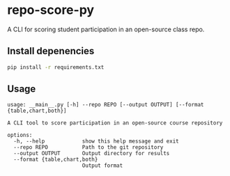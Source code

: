 # repo-score-py
A CLI for scoring student participation in an open-source class repo.

## Install depenencies

```bash
pip install -r requirements.txt
```

## Usage
```
usage: __main__.py [-h] --repo REPO [--output OUTPUT] [--format {table,chart,both}]

A CLI tool to score participation in an open-source course repository

options:
  -h, --help            show this help message and exit
  --repo REPO           Path to the git repository
  --output OUTPUT       Output directory for results
  --format {table,chart,both}
                        Output format
```
